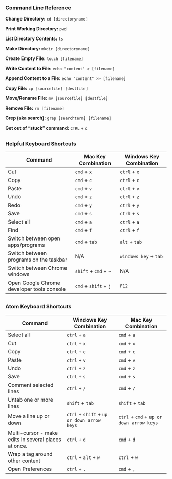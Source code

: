 ### Command Line Reference 
**Change Directory:** `cd [directoryname]`

**Print Working Directory:** `pwd`

**List Directory Contents:** `ls`

**Make Directory:** `mkdir [directoryname]`

**Create Empty File:** `touch [filename]`

**Write Content to File:** `echo "content" > [filename]`

**Append Content to a File:** `echo "content" >> [filename]`

**Copy File:** `cp [sourcefile] [destfile]`

**Move/Rename File:** `mv [sourcefile] [destfile]`

**Remove File:** `rm [filename]`

**Grep \(aka search\):** `grep [searchterm] [filename]`

**Get out of “stuck” command:**  `CTRL` + `c`

<!-- trick markdown to give me a little space between these two sections of text -->
## 
### Helpful Keyboard Shortcuts
|Command|Mac Key Combination|Windows Key Combination|
|--|--|--|
|Cut|`cmd` + `x`|`ctrl` + `x`|
|Copy|`cmd` + `c`|`ctrl` + `c`|
|Paste|`cmd` + `v`|`ctrl` + `v`|
|Undo|`cmd` + `z`|`ctrl` + `z`|
|Redo|`cmd` + `y`|`ctrl` + `y`|
|Save|`cmd` + `s`|`ctrl` + `s`|
|Select all|`cmd` + `a`|`ctrl` + `a`|
|Find|`cmd` + `f`|`ctrl` + `f`|
|Switch between open apps/programs|`cmd` + `tab`|`alt` + `tab`|
|Switch between programs on the taskbar| N/A | `windows key` + `tab`|
|Switch between Chrome windows|`shift` + `cmd` + `~`| N/A |
|Open Google Chrome developer tools console|`cmd` + `shift` + `j`| `F12`|


<!-- trick markdown to give me a little space between these two sections of text -->
## 
### Atom Keyboard Shortcuts 
| Command | Windows Key Combination | Mac Key Combination |
| --- | --- | --- |
| Select all | `ctrl` + `a` | `cmd` + `a` |
| Cut | `ctrl` + `x` | `cmd` + `x` |
| Copy | `ctrl` + `c` | `cmd` + `c` |
| Paste | `ctrl` + `v` | `cmd` + `v` |
| Undo | `ctrl` + `z` | `cmd` + `z` |
| Save | `ctrl` + `s` | `cmd` + `s` |
| Comment selected lines | `ctrl` + `/` | `cmd` + `/` |
| Untab one or more lines | `shift` + `tab` | `shift` + `tab` |
| Move a line up or down | `ctrl` + `shift` + `up or down arrow keys` | `ctrl` + `cmd` + `up or down arrow keys` |
| Multi-cursor - make edits in several places at once. | `ctrl` + `d` | `cmd` + `d` |
| Wrap a tag around other content | `ctrl` + `alt` + `w` | `ctrl` + `w` |
| Open Preferences | `ctrl` + `,` | `cmd` + `,` |